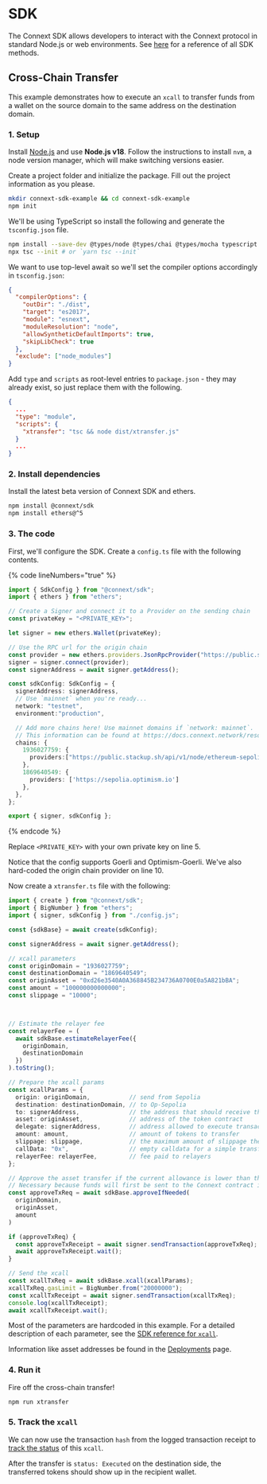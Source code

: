 # SDK

The Connext SDK allows developers to interact with the Connext protocol in standard Node.js or web environments. See [here](../reference/) for a reference of all SDK methods.

## Cross-Chain Transfer

This example demonstrates how to execute an `xcall` to transfer funds from a wallet on the source domain to the same address on the destination domain.

### 1. Setup

Install [Node.js](https://nodejs.dev/en/learn/how-to-install-nodejs/) and use **Node.js v18**. Follow the instructions to install `nvm`, a node version manager, which will make switching versions easier.

Create a project folder and initialize the package. Fill out the project information as you please.

```bash
mkdir connext-sdk-example && cd connext-sdk-example
npm init
```

We'll be using TypeScript so install the following and generate the `tsconfig.json` file.

```bash
npm install --save-dev @types/node @types/chai @types/mocha typescript 
npx tsc --init # or `yarn tsc --init`
```

We want to use top-level await so we'll set the compiler options accordingly in `tsconfig.json`:

```json
{
  "compilerOptions": {
    "outDir": "./dist",
    "target": "es2017",
    "module": "esnext",
    "moduleResolution": "node",
    "allowSyntheticDefaultImports": true,
    "skipLibCheck": true
  },
  "exclude": ["node_modules"]
}
```

Add `type` and `scripts` as root-level entries to `package.json` - they may already exist, so just replace them with the following.

```json
{
  ...
  "type": "module",
  "scripts": {
    "xtransfer": "tsc && node dist/xtransfer.js"
  }
  ...
}
```

### 2. Install dependencies

Install the latest beta version of Connext SDK and ethers.

```bash
npm install @connext/sdk
npm install ethers@^5
```

### 3. The code

First, we'll configure the SDK. Create a `config.ts` file with the following contents.

{% code lineNumbers="true" %}
```ts
import { SdkConfig } from "@connext/sdk";
import { ethers } from "ethers";

// Create a Signer and connect it to a Provider on the sending chain
const privateKey = "<PRIVATE_KEY>";

let signer = new ethers.Wallet(privateKey);

// Use the RPC url for the origin chain
const provider = new ethers.providers.JsonRpcProvider("https://public.stackup.sh/api/v1/node/ethereum-sepolia");
signer = signer.connect(provider);
const signerAddress = await signer.getAddress();

const sdkConfig: SdkConfig = {
  signerAddress: signerAddress,
  // Use `mainnet` when you're ready...
  network: "testnet",
  environment:"production",

  // Add more chains here! Use mainnet domains if `network: mainnet`.
  // This information can be found at https://docs.connext.network/resources/supported-chains
  chains: {
    1936027759: {
      providers:["https://public.stackup.sh/api/v1/node/ethereum-sepolia"]
    },
    1869640549: {
      providers: ['https://sepolia.optimism.io']
    },
  },
};

export { signer, sdkConfig };
```
{% endcode %}

Replace `<PRIVATE_KEY>` with your own private key on line 5.

Notice that the config supports Goerli and Optimism-Goerli. We've also hard-coded the origin chain provider on line 10.

Now create a `xtransfer.ts` file with the following:

```ts
import { create } from "@connext/sdk";
import { BigNumber } from "ethers";
import { signer, sdkConfig } from "./config.js";

const {sdkBase} = await create(sdkConfig);

const signerAddress = await signer.getAddress();

// xcall parameters
const originDomain = "1936027759";
const destinationDomain = "1869640549";
const originAsset = "0xd26e3540A0A368845B234736A0700E0a5A821bBA";
const amount = "100000000000000";
const slippage = "10000";



// Estimate the relayer fee
const relayerFee = (
  await sdkBase.estimateRelayerFee({
    originDomain, 
    destinationDomain
  })
).toString();

// Prepare the xcall params
const xcallParams = {
  origin: originDomain,           // send from Sepolia
  destination: destinationDomain, // to Op-Sepolia
  to: signerAddress,              // the address that should receive the funds on destination
  asset: originAsset,             // address of the token contract
  delegate: signerAddress,        // address allowed to execute transaction on destination side in addition to relayers
  amount: amount,                 // amount of tokens to transfer
  slippage: slippage,             // the maximum amount of slippage the user will accept in BPS (e.g. 30 = 0.3%)
  callData: "0x",                 // empty calldata for a simple transfer (byte-encoded)
  relayerFee: relayerFee,         // fee paid to relayers 
};

// Approve the asset transfer if the current allowance is lower than the amount.
// Necessary because funds will first be sent to the Connext contract in xcall.
const approveTxReq = await sdkBase.approveIfNeeded(
  originDomain,
  originAsset,
  amount
)

if (approveTxReq) {
  const approveTxReceipt = await signer.sendTransaction(approveTxReq);
  await approveTxReceipt.wait();
}

// Send the xcall
const xcallTxReq = await sdkBase.xcall(xcallParams);
xcallTxReq.gasLimit = BigNumber.from("20000000"); 
const xcallTxReceipt = await signer.sendTransaction(xcallTxReq);
console.log(xcallTxReceipt);
await xcallTxReceipt.wait();
```

Most of the parameters are hardcoded in this example. For a detailed description of each parameter, see the [SDK reference for `xcall`](../reference/sdk/sdkbase.md#xcall).

Information like asset addresses be found in the [Deployments](../../resources/deployments.md) page.

### 4. Run it

Fire off the cross-chain transfer!

```bash
npm run xtransfer
```

### 5. Track the `xcall`

We can now use the transaction `hash` from the logged transaction receipt to [track the status](xcall-status.md) of this `xcall`.

After the transfer is `status: Executed` on the destination side, the transferred tokens should show up in the recipient wallet.
